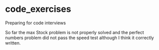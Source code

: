 # code_exercises
Preparing for code interviews


So far the max Stock problem is not properly solved and the perfect numbers problem did not pass the speed test although I think it correctly written. 